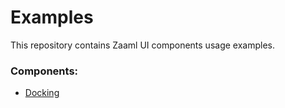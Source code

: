 # Examples
This repository contains Zaaml UI components usage examples.

### Components:
* [Docking](/source/UI.Docking/DockingExamples.md)
